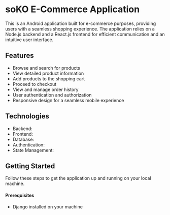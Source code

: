 # soKO E-Commerce Application
This is an Android application built for e-commerce purposes, providing users with a seamless shopping experience. The application relies on a Node.js backend and a React.js frontend for efficient communication and an intuitive user interface.

## Features
 * Browse and search for products
 * View detailed product information
 * Add products to the shopping cart
 * Proceed to checkout
 * View and manage order history
 * User authentication and authorization
 * Responsive design for a seamless mobile experience

## Technologies
 * Backend: 
 * Frontend: 
 * Database: 
 * Authentication: 
 * State Management: 

## Getting Started
Follow these steps to get the application up and running on your local machine.
#### Prerequisites
 * Django installed on your machine